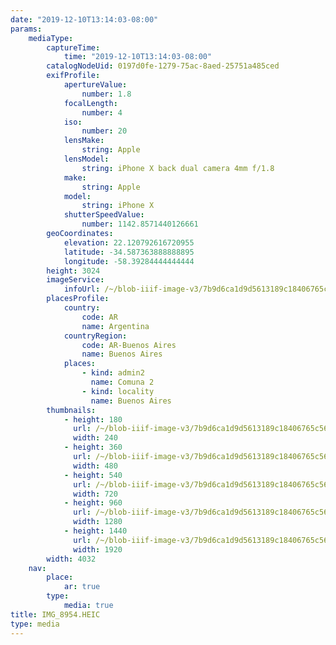 ```yaml
---
date: "2019-12-10T13:14:03-08:00"
params:
    mediaType:
        captureTime:
            time: "2019-12-10T13:14:03-08:00"
        catalogNodeUid: 0197d0fe-1279-75ac-8aed-25751a485ced
        exifProfile:
            apertureValue:
                number: 1.8
            focalLength:
                number: 4
            iso:
                number: 20
            lensMake:
                string: Apple
            lensModel:
                string: iPhone X back dual camera 4mm f/1.8
            make:
                string: Apple
            model:
                string: iPhone X
            shutterSpeedValue:
                number: 1142.8571440126661
        geoCoordinates:
            elevation: 22.120792616720955
            latitude: -34.587363888888895
            longitude: -58.39284444444444
        height: 3024
        imageService:
            infoUrl: /~/blob-iiif-image-v3/7b9d6ca1d9d5613189c18406765c56fccf5ac9fc0e7f7b7611a63f1d18d3fd29/info.json
        placesProfile:
            country:
                code: AR
                name: Argentina
            countryRegion:
                code: AR-Buenos Aires
                name: Buenos Aires
            places:
                - kind: admin2
                  name: Comuna 2
                - kind: locality
                  name: Buenos Aires
        thumbnails:
            - height: 180
              url: /~/blob-iiif-image-v3/7b9d6ca1d9d5613189c18406765c56fccf5ac9fc0e7f7b7611a63f1d18d3fd29/full/240%2C180/0/default.jpg
              width: 240
            - height: 360
              url: /~/blob-iiif-image-v3/7b9d6ca1d9d5613189c18406765c56fccf5ac9fc0e7f7b7611a63f1d18d3fd29/full/480%2C360/0/default.jpg
              width: 480
            - height: 540
              url: /~/blob-iiif-image-v3/7b9d6ca1d9d5613189c18406765c56fccf5ac9fc0e7f7b7611a63f1d18d3fd29/full/720%2C540/0/default.jpg
              width: 720
            - height: 960
              url: /~/blob-iiif-image-v3/7b9d6ca1d9d5613189c18406765c56fccf5ac9fc0e7f7b7611a63f1d18d3fd29/full/1280%2C960/0/default.jpg
              width: 1280
            - height: 1440
              url: /~/blob-iiif-image-v3/7b9d6ca1d9d5613189c18406765c56fccf5ac9fc0e7f7b7611a63f1d18d3fd29/full/1920%2C1440/0/default.jpg
              width: 1920
        width: 4032
    nav:
        place:
            ar: true
        type:
            media: true
title: IMG_8954.HEIC
type: media
---
```


